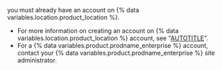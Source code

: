 you must already have an account on {% data variables.location.product_location %}.

- For more information on creating an account on {% data variables.location.product_location %} account, see "[AUTOTITLE](/get-started/signing-up-for-github/signing-up-for-a-new-github-account)".
- For a {% data variables.product.prodname_enterprise %} account, contact your {% data variables.product.prodname_enterprise %} site administrator.

